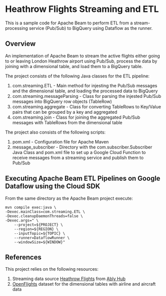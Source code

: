 # Heathrow Flights Streaming and ETL
This is a sample code for Apache Beam to perform ETL from a stream-processing service (Pub/Sub) to BigQuery using Dataflow as the runner. 

## Overview
An implementation of Apache Beam to stream the active flights either going to or leaving London Heathrow airport using Pub/Sub, process the data by joining with a dimensional table, and load them to a BigQuery table. 

The project consists of the following Java classes for the ETL pipeline:

1. com.streaming.ETL - Main method for injesting the Pub/Sub messages and the dimensional table, and loading the processed data to BigQuery
2. com.streaming.messageParsing - Class for parsing the injested Pub/Sub messages into BigQuery row objects (TableRow)
3. com.streaming.aggregate - Class for converting TableRows to Key/Value pairs that can be grouped by a key and aggregated
4. com.streaming.join - Class for joining the aggregated Pub/Sub messages with TableRows from the dimensional table 

The project also consists of the following scripts:

1. pom.xml - Configuration file for Apache Maven
2. message_subscriber - Directory with the com.subscriber.Subscriber Java Class and pom.xml file to set up a Google Cloud Function to receive messages from a streaming service and publish them to Pub/Sub

## Executing Apache Beam ETL Pipelines on Google Dataflow using the Cloud SDK

From the same directory as the Apache Beam project execute:

```shell
mvn compile exec:java \
-Dexec.mainClass=com.streaming.ETL \
-Dexec.cleanupDaemonThreads=false \
-Dexec.args=" \
    --project=${PROJECT} \
    --region=${REGION} \
    --inputTopic=${TOPIC} \
    --runner=DataflowRunner \
    --windowSize=${WINDOW}"

```

## References

This project relies on the following resources:

1. Streaming data source [Heathrow Flights](https://ably.com/hub/ably-flightradar24/heathrow-flights) from [Ably Hub](https://ably.com/hub)
2. [OpenFlights](https://github.com/jpatokal/openflights) dataset for the dimensional tables with airline and aircraft data